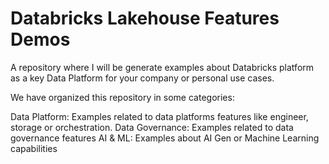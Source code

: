 # Databricks Lakehouse Features Demos
A repository where I will be generate examples about Databricks platform as a key Data Platform for your company or personal use cases.

We have organized this repository in some categories:

Data Platform: Examples related to data platforms features like engineer, storage or orchestration.
Data Governance: Examples related to data governance features
AI & ML: Examples about AI Gen or Machine Learning capabilities
